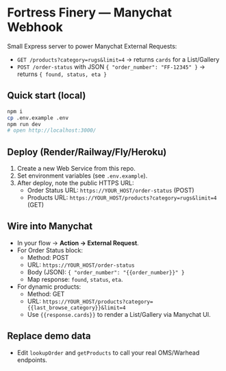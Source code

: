# Fortress Finery — Manychat Webhook

Small Express server to power Manychat External Requests:
- `GET /products?category=rugs&limit=4` → returns `cards` for a List/Gallery
- `POST /order-status` with JSON `{ "order_number": "FF-12345" }` → returns `{ found, status, eta }`

## Quick start (local)
```bash
npm i
cp .env.example .env
npm run dev
# open http://localhost:3000/
```

## Deploy (Render/Railway/Fly/Heroku)
1. Create a new Web Service from this repo.
2. Set environment variables (see `.env.example`).
3. After deploy, note the public HTTPS URL:
   - Order Status URL: `https://YOUR_HOST/order-status` (POST)
   - Products URL: `https://YOUR_HOST/products?category=rugs&limit=4` (GET)

## Wire into Manychat
- In your flow → **Action → External Request**.
- For Order Status block:
  - Method: POST
  - URL: `https://YOUR_HOST/order-status`
  - Body (JSON): `{ "order_number": "{{order_number}}" }`
  - Map response: `found`, `status`, `eta`.
- For dynamic products:
  - Method: GET
  - URL: `https://YOUR_HOST/products?category={{last_browse_category}}&limit=4`
  - Use `{{response.cards}}` to render a List/Gallery via Manychat UI.

## Replace demo data
- Edit `lookupOrder` and `getProducts` to call your real OMS/Warhead endpoints.

